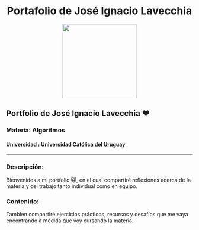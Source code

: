 <div id="title" align="center">
    <h1>Portafolio de José Ignacio Lavecchia</h1>
</div>


<div id="header" align="center">
    <img src="https://media.giphy.com/media/v1.Y2lkPTc5MGI3NjExNXRxc3gzeDNiMmZydjdqdjRrMGg4a2hwMXRva2Jyd3ZicmpleW84YyZlcD12MV9naWZzX3NlYXJjaCZjdD1n/MDJ9IbxxvDUQM/giphy.gif" width="200" />
</div>

## Portfolio de José Ignacio Lavecchia ❤️

### Materia: Algoritmos 

#### Universidad : Universidad Católica del Uruguay
---

### Descripción:

Bienvenidos a mi portfolio 😺, en el cual compartiré reflexiones acerca de la materia y del trabajo tanto individual como en equipo.

### Contenido:

También compartiré ejercicios prácticos, recursos y desafíos que me vaya encontrando a medida que voy cursando la materia.
